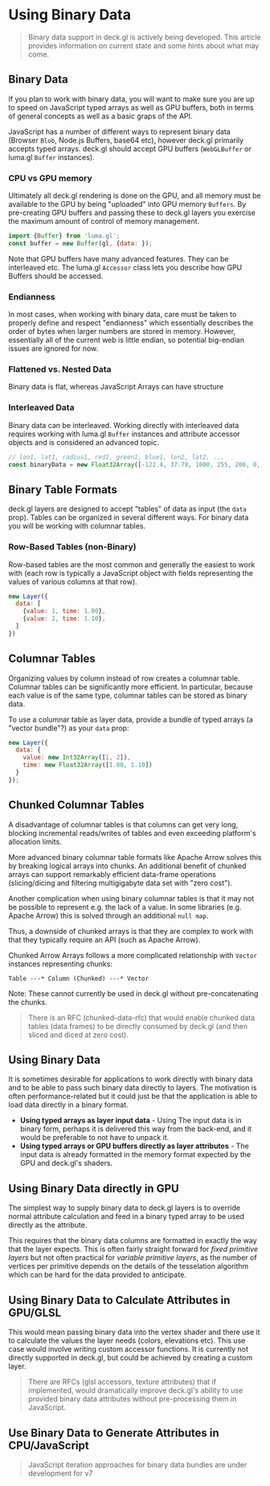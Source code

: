 # Using Binary Data

> Binary data support in deck.gl is actively being developed. This article provides information on current state and some hints about what may come.


## Binary Data

If you plan to work with binary data, you will want to make sure you are up to speed on JavaScript typed arrays as well as GPU buffers, both in terms of general concepts as well as a basic graps of the API.

JavaScript has a number of different ways to represent binary data (Browser `Blob`, Node.js Buffers, base64 etc), however deck.gl primarily accepts typed arrays. deck.gl should accept GPU buffers (`WebGLBuffer` or luma.gl `Buffer` instances).


### CPU vs GPU memory

Ultimately all deck.gl rendering is done on the GPU, and all memory must be available to the GPU by being "uploaded" into GPU memory `Buffers`. By pre-creating GPU buffers and passing these to deck.gl layers you exercise the maximum amount of control of memory management.

```js
import {Buffer} from 'luma.gl';
const buffer = new Buffer(gl, {data: });
```

Note that GPU buffers have many advanced features. They can be interleaved etc. The luma.gl `Accessor` class lets you describe how GPU Buffers should be accessed.


### Endianness

In most cases, when working with binary data, care must be taken to properly define and respect "endianness" which essentially describes the order of bytes when larger numbers are stored in memory. However, essentially all of the current web is little endian, so potential big-endian issues are ignored for now.


### Flattened vs. Nested Data

Binary data is flat, whereas JavaScript Arrays can have structure


### Interleaved Data

Binary data can be interleaved. Working directly with interleaved data requires working with  luma.gl `Buffer` instances and attribute accessor objects and is considered an advanced topic.

```js
// lon1, lat1, radius1, red1, green1, blue1, lon2, lat2, ...
const binaryData = new Float32Array([-122.4, 37.78, 1000, 255, 200, 0, -122.41, 37.775, 500, 200, 0, 0, -122.39, 37.8, 500, 0, 40, 200]);
```


## Binary Table Formats

deck.gl layers are designed to accept "tables" of data as input (the `data` prop). Tables can be organized in several different ways. For binary data you will be working with columnar tables.


### Row-Based Tables (non-Binary)

Row-based tables are the most common and generally the easiest to work with (each row is typically a JavaScript object with fields representing the values of various columns at that row).

```js
new Layer({
  data: [
    {value: 1, time: 1.00},
    {value: 2, time: 1.10},
  ]
})
```

## Columnar Tables

Organizing values by column instead of row creates a columnar table. Columnar tables can be significantly more efficient. In particular, because each value is of the same type, columnar tables can be stored as binary data.

To use a columnar table as layer data, provide a bundle of typed arrays (a "vector bundle"?) as your `data` prop:

```js
new Layer({
  data: {
    value: new Int32Array([1, 2]),
    time: new Float32Array([1.00, 1.10])
  }
});
```


## Chunked Columnar Tables

A disadvantage of columnar tables is that columns can get very long, blocking incremental reads/writes of tables and even exceeding platform's allocation limits.

More advanced binary columnar table formats like Apache Arrow solves this by breaking logical arrays into chunks. An additional benefit of chunked arrays can support remarkably efficient data-frame operations (slicing/dicing and filtering multigigabyte data set with "zero cost").

Another complication when using binary columnar tables is that it may not be possible to represent e.g. the lack of a value. In some libraries (e.g. Apache Arrow) this is solved through an additional `null map`.

Thus, a downside of chunked arrays is that they are complex to work with that they typically require an API (such as Apache Arrow).

Chunked Arrow Arrays follows a more complicated relationship with `Vector` instances representing chunks:

`Table ---* Column (Chunked) ---* Vector`

Note: These cannot currently be used in deck.gl without pre-concatenating the chunks.


> There is an RFC (chunked-data-rfc) that would enable chunked data tables (data frames) to be directly consumed by deck.gl (and then sliced and diced at zero cost).


## Using Binary Data

It is sometimes desirable for applications to work directly with binary data and to be able to pass such binary data directly to layers. The motivation is often performance-related but it could just be that the application is able to load data directly in a binary format.

* **Using typed arrays as layer input data** - Using The input data is in binary form, perhaps it is delivered this way from the back-end, and it would be preferable to not have to unpack it.
* **Using typed arrays or GPU buffers directly as layer attributes** - The input data is already formatted in the memory format expected by the GPU and deck.gl's shaders.


## Using Binary Data directly in GPU

The simplest way to supply binary data to deck.gl layers is to override normal attribute calculation and feed in a binary typed array to be used directly as the attribute.

This requires that the binary data columns are formatted in exactly the way that the layer expects. This is often fairly straight forward for _fixed primitive layers_ but not often practical for _variable primitive layers_, as the number of vertices per primitive depends on the details of the tesselation algorithm which can be hard for the data provided to anticipate.


## Using Binary Data to Calculate Attributes in GPU/GLSL

This would mean passing binary data into the vertex shader and there use it to calculate the values the layer needs (colors, elevations etc). This use case would involve writing custom accessor functions. It is currently not directly supported in deck.gl, but could be achieved by creating a custom layer.

> There are RFCs (glsl accessors, texture attributes) that if implemented, would dramatically improve deck.gl's ability to use provided binary data attributes without pre-processing them in JavaScript.


## Use Binary Data to Generate Attributes in CPU/JavaScript

> JavaScript iteration approaches for binary data bundles are under development for v7
